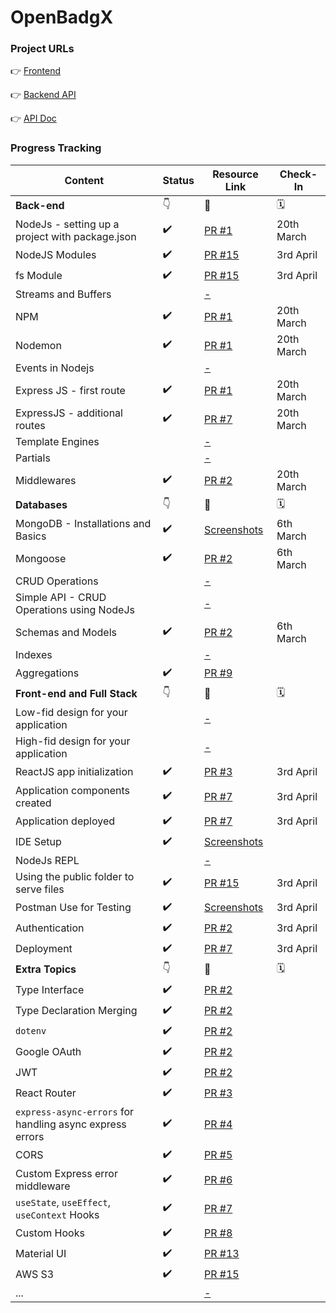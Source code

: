 # OpenBadgX

### Project URLs
👉 [Frontend](https://openbadgx.netlify.app)  

👉 [Backend API](https://openbadgx-staging.up.railway.app/ping)  

👉 [API Doc](https://documenter.getpostman.com/view/16155851/2s93Jrw514)


### Progress Tracking
|Content|Status|Resource Link|Check-In|
|-----|-----|------|------|
|**Back-end**|👇|🔗|🗓️|
|NodeJs - setting up a project with package.json|✔️|[PR #1](https://github.com/kalviumcommunity/openbadgx/pull/1)|20th March|
|NodeJS Modules|✔️|[PR #15](https://github.com/kalviumcommunity/openbadgx/pull/15)|3rd April|
|fs Module|✔️|[PR #15](https://github.com/kalviumcommunity/openbadgx/pull/15)|3rd April|
|Streams and Buffers||[-](#)|
|NPM|✔️|[PR #1](https://github.com/kalviumcommunity/openbadgx/pull/1)|20th March|
|Nodemon|✔️|[PR #1](https://github.com/kalviumcommunity/openbadgx/pull/1)|20th March|
|Events in Nodejs||[-](#)|
|Express JS - first route|✔️|[PR #1](https://github.com/kalviumcommunity/openbadgx/pull/1)|20th March|
|ExpressJS - additional routes|✔️|[PR #7](https://github.com/kalviumcommunity/openbadgx/pull/7)|20th March|
|Template Engines||[-](#)|
|Partials||[-](#)|
|Middlewares|✔️|[PR #2](https://github.com/kalviumcommunity/openbadgx/pull/2)|20th March|
|**Databases**|👇|🔗|🗓️|
|MongoDB - Installations and Basics|✔️|[Screenshots](https://drive.google.com/drive/u/0/folders/1cYWrXWQUlxO85u704mKppvoHq-VVdLbV)|6th March|
|Mongoose|✔️|[PR #2](https://github.com/kalviumcommunity/openbadgx/pull/2)|6th March|
|CRUD Operations||[-](#)|
|Simple API - CRUD Operations using NodeJs||[-](#)|
|Schemas and Models|✔️|[PR #2](https://github.com/kalviumcommunity/openbadgx/pull/2)|6th March|
|Indexes||[-](#)|
|Aggregations|✔️|[PR #9](https://github.com/kalviumcommunity/openbadgx/pull/9)|
|**Front-end and Full Stack**|👇|🔗|🗓️|
|Low-fid design for your application||[-](#)|
|High-fid design for your application||[-](#)|
|ReactJS app initialization|✔️|[PR #3](https://github.com/kalviumcommunity/openbadgx/pull/3)|3rd April|
|Application components created|✔️|[PR #7](https://github.com/kalviumcommunity/openbadgx/pull/7)|3rd April|
|Application deployed|✔️|[PR #7](https://github.com/kalviumcommunity/openbadgx/pull/7)|3rd April|
|IDE Setup|✔️|[Screenshots](https://drive.google.com/drive/u/0/folders/1YmTkldijAOL4Ud4fXhDXhL1tDXxeypmZ)|
|NodeJs REPL||[-](#)|
|Using the public folder to serve files|✔️|[PR #15](https://github.com/kalviumcommunity/openbadgx/pull/15)|3rd April|
|Postman Use for Testing|✔️|[Screenshots](https://drive.google.com/drive/u/0/folders/13uE0Cd6R2MFbk2D8W8dvTnb7pqzqAPLt)|3rd April|
|Authentication|✔️|[PR #2](https://github.com/kalviumcommunity/openbadgx/pull/2)|3rd April|
|Deployment|✔️|[PR #7](https://github.com/kalviumcommunity/openbadgx/pull/7)|3rd April|
|**Extra Topics**|👇|🔗|🗓️|
|Type Interface|✔️|[PR #2](https://github.com/kalviumcommunity/openbadgx/pull/2)|
|Type Declaration Merging|✔️|[PR #2](https://github.com/kalviumcommunity/openbadgx/pull/2)|
|`dotenv`|✔️|[PR #2](https://github.com/kalviumcommunity/openbadgx/pull/2)|
|Google OAuth|✔️|[PR #2](https://github.com/kalviumcommunity/openbadgx/pull/2)|
|JWT|✔️|[PR #2](https://github.com/kalviumcommunity/openbadgx/pull/2)|
|React Router|✔️|[PR #3](https://github.com/kalviumcommunity/openbadgx/pull/3)|
|`express-async-errors` for handling async express errors|✔️|[PR #4](https://github.com/kalviumcommunity/openbadgx/pull/4)|
|CORS|✔️|[PR #5](https://github.com/kalviumcommunity/openbadgx/pull/5)|
|Custom Express error middleware|✔️|[PR #6](https://github.com/kalviumcommunity/openbadgx/pull/6)|
|`useState`, `useEffect`, `useContext` Hooks|✔️|[PR #7](https://github.com/kalviumcommunity/openbadgx/pull/7)|
|Custom Hooks|✔️|[PR #8](https://github.com/kalviumcommunity/openbadgx/pull/8)|
|Material UI|✔️|[PR #13](https://github.com/kalviumcommunity/openbadgx/pull/13)|
|AWS S3|✔️|[PR #15](https://github.com/kalviumcommunity/openbadgx/pull/15)|
|...||[-](#)|
